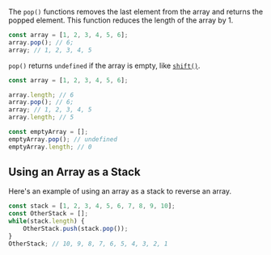 The `pop()` functions removes the last element from the array and returns the popped element.
This function reduces the length of the array by 1.

```javascript
const array = [1, 2, 3, 4, 5, 6];
array.pop(); // 6;
array; // 1, 2, 3, 4, 5
```

`pop()` returns `undefined` if the array is empty, like [`shift()`](/tutorials/fundamentals/shift).

```javascript
const array = [1, 2, 3, 4, 5, 6];

array.length; // 6
array.pop(); // 6;
array; // 1, 2, 3, 4, 5
array.length; // 5

const emptyArray = [];
emptyArray.pop(); // undefined
emptyArray.length; // 0
```

## Using an Array as a Stack

Here's an example of using an array as a stack to reverse an array.

```javascript
const stack = [1, 2, 3, 4, 5, 6, 7, 8, 9, 10];
const OtherStack = [];
while(stack.length) {
    OtherStack.push(stack.pop());
}
OtherStack; // 10, 9, 8, 7, 6, 5, 4, 3, 2, 1



```
